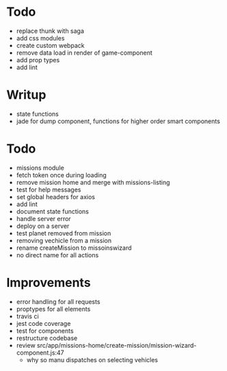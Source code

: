 # Todo
- replace thunk with saga
- add css modules
- create custom webpack
- remove data load in render of game-component
- add prop types
- add lint 

# Writup
- state functions
- jade for dump component, functions for higher order smart components

# Todo
- missions module
- fetch token once during loading
- remove mission home and merge with missions-listing
- test for help messages
- set global headers for axios
- add lint
- document state functions
- handle server error
- deploy on a server
- test planet removed from mission
- removing vechicle from a mission
- rename createMission to missoinswizard
- no direct name for all actions

# Improvements
- error handling for all requests
- proptypes for all elements
- travis ci
- jest code coverage
- test for components
- restructure codebase
- review src/app/missions-home/create-mission/mission-wizard-component.js:47
  - why so manu dispatches on selecting vehicles